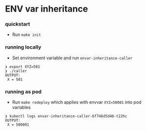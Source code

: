 # ENV var inheritance 

### quickstart
- Run `make init`

### running locally
- Set environment variable and run `envar-inheritance-caller` 
```
❯ export XYZ=501
❯ ./caller 
OUTPUT: 
 X = 501
```

### running as pod

- Run `make redeploy` which applies with envvar `XYZ=50001` into pod variables
```shell
❯ kubectl logs envar-inheritance-caller-6f746d5d48-t22hc
OUTPUT: 
 X = 500001
```